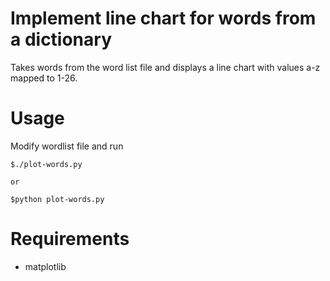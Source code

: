 # Implement line chart for words from a dictionary

Takes words from the word list file and displays a line chart with
values a-z mapped to 1-26. 

# Usage
Modify wordlist file and run
```
$./plot-words.py

or 

$python plot-words.py
```

# Requirements

- matplotlib 
